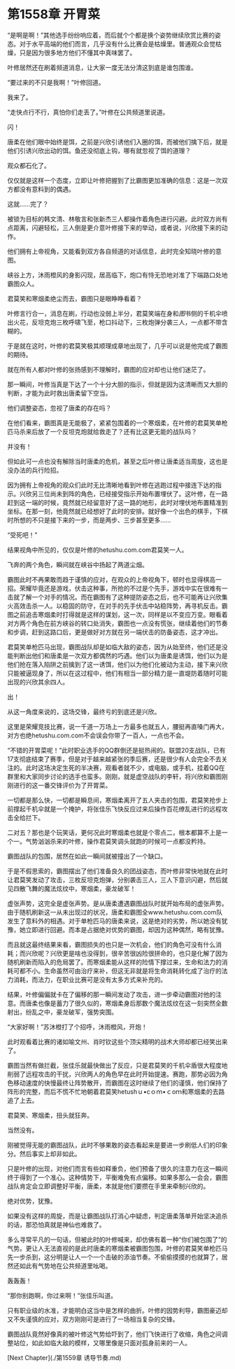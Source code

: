# 第1558章 开胃菜

“是啊是啊！”其他选手纷纷响应着，而后就个个都是换个姿势继续欣赏比赛的姿态。对于水平高端的他们而言，几乎没有什么比赛会是枯燥里。普通观众会觉枯燥，只是因为很多地方他们不懂其中真味罢了。

叶修居然还在刷着频道消息，让大家一度无法分清这到底是谁包围谁。

“要过来的不只是我啊！”叶修回道。

我来了。

“走快点行不行，真怕你们走丢了。”叶修在公共频道里说道。

闪！

唐柔在他们眼中始终是饵，之前是兴欣引诱他们入圈的饵，而被他们擒下后，就是他们引诱兴欣出动的饵。鱼还没彻底上钩，哪有就忽视了饵的道理？

观众都石化了。

仅仅就是这样一个态度，立即让叶修把握到了比霸图更加准确的信息：这是一次双方都没有意料到的偶遇。

这就……完了？

被锁为目标的韩文清、林敬言和张新杰三人都操作着角色进行闪避。此时双方尚有点距离，闪避轻松，三人倒是更介意叶修接下来的举动，或者说，兴欣接下来的动作。

他们拥有上帝视角，又能看到双方各自频道的对话信息，此时完全知晓叶修的意图。

峡谷上方，沐雨橙风的身影闪现，居高临下，炮口有恃无恐地对准了下端路口处地霸图众人。

君莫笑和寒烟柔绝尘而去，霸图只是眼睁睁看着？

叶修言行合一，消息在刷，行动也没弱上半分，君莫笑端在身和*图*书侧的千机伞喷出火花，反坦克炮三枚呼啸飞至，枪口抖动下，三枚炮弹分袭三人，一点都不带含糊的。

于是就在这时，叶修的君莫笑极其顺理成章地出现了，几乎可以说是他完成了霸图的期待。

就在所有人都对叶修的张扬感到不理解时，霸图的应对却也让他们迷茫了。

那一瞬间，叶修当真是下达了一个十分大胆的指示，但就是因为这清晰而又大胆的判断，才能为此时救出唐柔留下空当。

他们调整姿态，忽视了唐柔的存在吗？

在他们看来，霸图真是无能极了，紧紧包围着的一个寒烟柔，在叶修的君莫笑单枪匹马杀来后放了一个反坦克炮就给救走了？还有比这更无能的战队吗？

并没有！

但如此可一点也没有解除当时唐柔的危机，甚至之后叶修让唐柔适当周旋，这也是没办法的兵行险招。

因为拥有上帝视角的观众们此时无比清晰地看到叶修在逃跑过程中接连下达的指示。兴欣另三位尚未到阵的角色，已经接受指示开始布置埋伏了。这叶修，在一路赶到这一端的时候，竟然就已经留意好了这一路的地形，此时对埋伏地布置精准到坐标。在那一刻，他竟然就已经想好了此时的安排。就好像一个出色的棋手，下棋时所想的不只是接下来的一步，而是两步、三步甚至更多……

“受死吧！”

结果视角中所见的，仅仅是叶修的hetushu.com.com君莫笑一人。

飞奔的两个角色，瞬间就在峡谷中扬起了两道尘烟。

霸图此时不再果敢而趋于谨慎的应对，在观众的上帝视角下，顿时也显得棋高一招。荣耀毕竟还是游戏，伏击这种事，所抢的不过是个先手，游戏中实在很难有一击就了解一个对手的情况。而在霸图有了这种提防姿态之后，也不可能再让兴欣集火高效击杀一人。以稳固的防守，在对手的先手伏击中站稳阵势，再寻机反击。霸图之前追击寒烟柔时打得就是这样的谋划，这一次，同样是以不变应万变。眼看着对方两个角色在前方峡谷的转口处消失，霸图也一点没有慌张，继续着他们的节奏和步调，赶到这路口后，更是做好对方就在另一端伏击的防备姿态，这才冲出。

君莫笑单枪匹马出现，霸图战队却是如临大敌的姿态，因为从始至终，他们还是没能判断出他们和唐柔是一次双方都偶然的巧遇。他们以为唐柔是诱饵，他们以为是他们抢在落入陷阱之前擒到了这一诱饵，他们以为他们化被动为主动，接下来兴欣只能被逼现身了，所以在这过程中，他们有相当一部分精力是一直堤防着随时可能出现的兴欣其余四人。

出！

从这一角度来说的，这场交锋，最终亏的到底还是兴欣。

这里是荣耀竞技比赛，说一千道一万场上一方最多也就五人，腰挺再直嗓门再大，对方也绝hetushu.com.com不会误会你带了一百人，一点也不会。

“不错的开胃菜呢！”此时职业选手的QQ群倒还是挺热闹的。联盟20支战队，已有17支彻底结束了赛季，但是对于越来越紧张的季后赛，还是很少有人会完全不去关注的。此时这场决定生死的半决赛，观看者就不少，或电脑，或手机，挂着QQ在群里和大家同步讨论的选手也蛮多。刚刚，就是虚空战队的李轩，将兴欣和霸图刚刚进行的这一番交锋评价为了开胃菜。

一切都是那么快，一切都是瞬息间，寒烟柔离开了五人夹击的包围，君莫笑抢步上前撑起千机伞就是一个掩护，将张佳乐飞快反应过来后操作百花缭乱进行的远程攻击全给拦下。

二对五？那也是个玩笑话，更何况此时寒烟柔也就是个零点二，根本都算不上是一个一。气势汹汹杀来的叶修，操作君莫笑调头就跑的时候可一点都没矜持。

霸图战队的包围，居然在如此一瞬间就被撞出了一个缺口。

于是不假思索的，霸图摆出了他们准备良久的团战姿态，而叶修非常快地就在此时让君莫笑发动了攻击，三枚反坦克炮弹，分别袭击三人，三人下意识闪避，然后就见四散飞舞的魔法炫纹中，寒烟柔，豪龙破军！

虚张声势，这完全是虚张声势。是从唐柔遭遇霸图战队时就开始布局的虚张声势。由于随机刷新这一从未出现过的状况，唐柔和霸图全www.hetushu.com.com队发生了意料外的相遇。对于单枪匹马的唐柔来说，这是绝对的劣势，所以她没有犹豫，她立即进行回避。而本是占据绝对优势的霸图，却因为这种偶然，略有犹豫。

而且就这最终结果来看，霸图损失的也只是一次机会，他们的角色可没有什么消耗；而兴欣呢？兴欣更是啥也没得到，很辛苦很凶险很拼命的，也只是化解了因为随机刷新而陷入的危局罢了。而寒烟柔能从这样的险情下撑过来，生命和法力的消耗可都不小。生命虽然可由治疗来补，但这无非就是将生命消耗转化成了治疗的法力消耗，而法力，在职业比赛可是没有太多方式来补充的。

结果，叶修偏偏就卡在了偏移的那一瞬间发动了攻击，进一步牵动霸图对他的注意。而唐柔也像是蓄力了很久似的，寒烟柔身后那数个魔法炫纹在这一刻突然全数射出，纷乱之中，豪龙破军，强势突围。

“大家好啊！”苏沐橙打了个招呼，沐雨橙风，开炮！

此时观看着比赛的诸如喻文州、肖时钦这些个顶尖精明的战术大师却都已经笑出来了。

霸图当然有做拦截，张佳乐就最快做出了反应，只是君莫笑的千机伞盾很大程度地削弱了远程攻击的干扰，兴欣两人的角色早在此时开始提速。赛跑，那势必因为角色移动速度的快慢最终让阵势散开，而霸图在这时继续了他们的谨慎，他们保持了阵形的完整，而后不慌不忙地朝着君莫笑hetushｕ•cｏｍ•ｃoｍ和寒烟柔的去路追了上去。

君莫笑、寒烟柔，扭头就狂奔。

当然没有。

刚被觉得无能的霸图战队，此时不够果敢的姿态看起来是要进一步刷低人们的印象分。然后事实上却非如此。

只是叶修的出现，对他们而言有些如释重负，他们预备了很久的注意力在这一瞬间终于得到了一个准心。这种情势下，平衡难免有点偏移。如果多那么一会会，霸图战队肯定会立即调整好平衡，唐柔，本就是他们要攒在手里来牵制兴欣的。

绝对优势，犹豫。

如果没有这样的周旋，而是让霸图战队打消心中疑虑，判定唐柔落单开始坚决追杀的话，那恐怕真就是神仙也难救了。

多么寻常平凡的一句话，但被此时的叶修喊来，却仿佛有着一种“你们被包围了”的气势。更让人无法直视的是此时唐柔的寒烟柔被霸图包围，叶修的君莫笑单枪匹马先一步杀到，这分明是让人一个一个击破的添油节奏。不偷偷摸摸的也就算了，居然还如此有气势地在公共频道里吆喝。

轰轰轰！

“那你别跑啊，你过来啊！”张佳乐叫道。

只有职业级的水准，才能明白这当中是怎样的曲折。叶修的因势利导，霸图豪迈却又不失谨慎的应对，双方刚刚可是进行了一场相当复杂的交锋。

霸图战队竟然好像真的被叶修这气势给吓到了，他们飞快进行了收缩，角色之间调整站位，如此如临大敌的模样，又哪里像是只面对孤身前来的一人。



[Next Chapter](./第1559章 诱导节奏.md)
